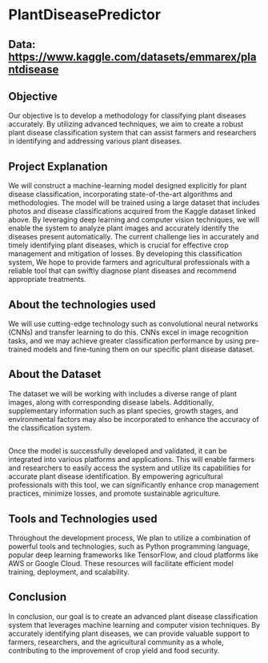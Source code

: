 # PlantDiseasePredictor

## Data: https://www.kaggle.com/datasets/emmarex/plantdisease

## Objective
Our objective is to develop a methodology for classifying plant diseases accurately. By utilizing advanced techniques, we aim to create a robust plant disease classification system that can assist farmers and researchers in identifying and addressing various plant diseases.

## Project Explanation
We will construct a machine-learning model designed explicitly for plant disease classification, incorporating state-of-the-art algorithms and methodologies. The model will be trained using a large dataset that includes photos and disease classifications acquired from the Kaggle dataset linked above. By leveraging deep learning and computer vision techniques, we will enable the system to analyze plant images and accurately identify the diseases present automatically.
The current challenge lies in accurately and timely identifying plant diseases, which is crucial for effective crop management and mitigation of losses. By developing this classification system, We hope to provide farmers and agricultural professionals with a reliable tool that can swiftly diagnose plant diseases and recommend appropriate treatments.
## About the technologies used
We will use cutting-edge technology such as convolutional neural networks (CNNs) and transfer learning to do this. CNNs excel in image recognition tasks, and we may achieve greater classification performance by using pre-trained models and fine-tuning them on our specific plant disease dataset.
## About the Dataset
The dataset we will be working with includes a diverse range of plant images, along with corresponding disease labels. Additionally, supplementary information such as plant species, growth stages, and environmental factors may also be incorporated to enhance the accuracy of the classification system.
##
##
Once the model is successfully developed and validated, it can be integrated into various platforms and applications. This will enable farmers and researchers to easily access the system and utilize its capabilities for accurate plant disease identification. By empowering agricultural professionals with this tool, we can significantly enhance crop management practices, minimize losses, and promote sustainable agriculture.

## Tools and Technologies used
Throughout the development process, We plan to utilize a combination of powerful tools and technologies, such as Python programming language, popular deep learning frameworks like TensorFlow, and cloud platforms like AWS or Google Cloud. These resources will facilitate efficient model training, deployment, and scalability.

## Conclusion
In conclusion, our goal is to create an advanced plant disease classification system that leverages machine learning and computer vision techniques. By accurately identifying plant diseases, we can provide valuable support to farmers, researchers, and the agricultural community as a whole, contributing to the improvement of crop yield and food security.
